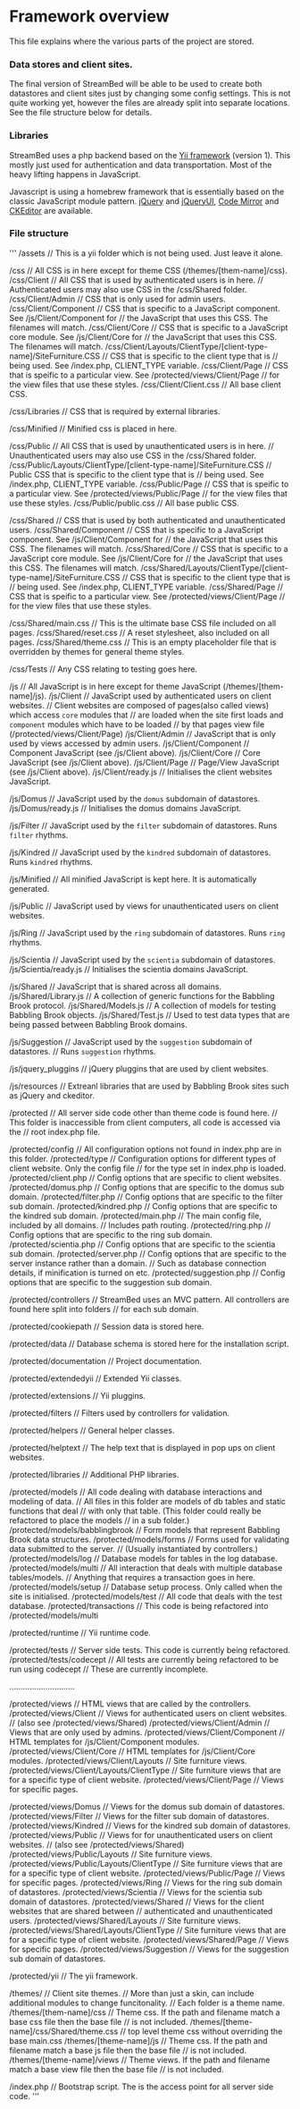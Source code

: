 # Framework overview

This file explains where the various parts of the project are stored.

### Data stores and client sites.

The final version of StreamBed will be able to be used to create both datastores and client sites just by changing some
config settings.  This is not quite working yet, however the files are already split into separate locations. See the file structure below for details.

### Libraries

StreamBed uses a php backend based on the [Yii framework](http://www.yiiframework.com/) (version 1). This mostly just used for authentication and data transportation. Most of the heavy lifting happens in JavaScript.

Javascript is using a homebrew framework that is essentially based on the classic JavaScript module pattern. [jQuery](http://jquery.com/) and [jQueryUI](http://jqueryui.com/), [Code Mirror]() and [CKEditor](http://codemirror.net/) are available.

### File structure

'''
/assets                         // This is a yii folder which is not being used. Just leave it alone.

/css                            // All CSS is in here except for theme CSS (/themes/[them-name]/css).
/css/Client                     // All CSS that is used by authenticated users is in here.
                                // Authenticated users may also use CSS in the /css/Shared folder.
/css/Client/Admin               // CSS that is only used for admin users.
/css/Client/Component           // CSS that is specific to a JavaScript component. See /js/Client/Component for
                                // the JavaScript that uses this CSS. The filenames will match.
/css/Client/Core                // CSS that is specific to a JavaScript core module. See  /js/Client/Core for
                                // the JavaScript that uses this CSS. The filenames will match.
/css/Client/Layouts/ClientType/[client-type-name]/SiteFurniture.CSS    // CSS that is specific to the client type that is
                                                                       // being used. See /index.php, CLIENT_TYPE variable.
/css/Client/Page                // CSS that is speific to a particular view. See /protected/views/Client/Page
                                // for the view files that use these styles.
/css/Client/Client.css          // All base client CSS.

/css/Libraries                  // CSS that is required by external libraries.

/css/Minified                   // Minified css is placed in here.

/css/Public                     // All CSS that is used by unauthenticated users is in here.
                                // Unauthenticated users may also use CSS in the /css/Shared folder.
/css/Public/Layouts/ClientType/[client-type-name]/SiteFurniture.CSS    // Public CSS that is specific to the client type that is
                                                                       // being used. See /index.php, CLIENT_TYPE variable.
/css/Public/Page                // CSS that is speific to a particular view. See /protected/views/Public/Page
                                // for the view files that use these styles.
/css/Public/public.css          // All base public CSS.

/css/Shared                     // CSS that is used by both authenticated and unauthenticated users.
/css/Shared/Component           // CSS that is specific to a JavaScript component. See /js/Client/Component for
                                // the JavaScript that uses this CSS. The filenames will match.
/css/Shared/Core                // CSS that is specific to a JavaScript core module. See  /js/Client/Core for
                                // the JavaScript that uses this CSS. The filenames will match.
/css/Shared/Layouts/ClientType/[client-type-name]/SiteFurniture.CSS    // CSS that is specific to the client type that is
                                                                       // being used. See /index.php, CLIENT_TYPE variable.
/css/Shared/Page                // CSS that is speific to a particular view. See /protected/views/Client/Page
                                // for the view files that use these styles.

/css/Shared/main.css            // This is the ultimate base CSS file included on all pages.
/css/Shared/reset.css           // A reset stylesheet, also included on all pages.
/css/Shared/theme.css           // This is an empty placeholder file that is overridden by themes for general theme styles.

/css/Tests                      // Any CSS relating to testing goes here.


/js                             // All JavaScript is in here except for theme JavaScript (/themes/[them-name]/js).
/js/Client                      // JavaScript used by authenticated users on client websites.
                                // Client websites are composed of pages(also called views) which access `core` modules that
                                // are loaded when the site first loads and `component` modules which have to be loaded
                                // by that pages view file (/protected/views/Client/Page)
/js/Client/Admin                // JavaScript that is only used by views accessed by admin users.
/js/Client/Component            // Component JavaScript (see /js/Client above).
/js/Client/Core                 // Core JavaScript (see /js/Client above).
/js/Client/Page                 // Page/View JavaScript (see /js/Client above).
/js/Client/ready.js             // Initialises the client websites JavaScript.

/js/Domus                       // JavaScript used by the `domus` subdomain of datastores.
/js/Domus/ready.js              // Initialises the domus domains JavaScript.

/js/Filter                      // JavaScript used by the `filter` subdomain of datastores. Runs `filter` rhythms.

/js/Kindred                     // JavaScript used by the `kindred` subdomain of datastores. Runs `kindred` rhythms.

/js/Minified                    // All minified JavaScript is kept here. It is automatically generated.

/js/Public                      // JavaScript used by views for unauthenticated users on client websites.

/js/Ring                        // JavaScript used by the `ring` subdomain of datastores. Runs `ring` rhythms.

/js/Scientia                    // JavaScript used by the `scientia` subdomain of datastores.
/js/Scientia/ready.js           // Initialises the scientia domains JavaScript.

/js/Shared                      // JavaScript that is shared across all domains.
/js/Shared/Library.js           // A collection of generic functions for the Babbling Brook protocol.
/js/Shared/Models.js            // A collection of models for testing Babbling Brook objects.
/js/Shared/Test.js              // Used to test data types that are being passed between Babbling Brook domains.

/js/Suggestion                  // JavaScript used by the `suggestion` subdomain of datastores.
                                // Runs `suggestion` rhythms.

/js/jquery_pluggins             // jQuery pluggins that are used by client websites.

/js/resources                   // Extreanl libraries that are used by Babbling Brook sites such as jQuery and ckeditor.

/protected                      // All server side code other than theme code is found here.
                                // This folder is inaccessible from client computers, all code is accessed via the
                                // root index.php file.

/protected/config               // All configuration options not found in index.php are in this folder.
/protected/type                 // Configuration options for different types of client website. Only the config file
                                // for the type set in index.php is loaded.
/protected/client.php           // Config options that are specific to client websites.
/protected/domus.php            // Config options that are specific to the domus sub domain.
/protected/filter.php           // Config options that are specific to the filter sub domain.
/protected/kindred.php          // Config options that are specific to the kindred sub domain.
/protected/main.php             // The main config file, included by all domains.
                                // Includes path routing.
/protected/ring.php             // Config options that are specific to the ring sub domain.
/protected/scientia.php         // Config options that are specific to the scientia sub domain.
/protected/server.php           // Config options that are specific to the server instance rather than a domain.
                                // Such as database connection details, if minification is turned on etc.
/protected/suggestion.php       // Config options that are specific to the suggestion sub domain.

/protected/controllers          // StreamBed uses an MVC pattern. All controllers are found here split into folders
                                // for each sub domain.

/protected/cookiepath           // Session data is stored here.

/protected/data                 // Database schema is stored here for the installation script.

/protected/documentation        // Project documentation.

/protected/extendedyii          // Extended Yii classes.

/protected/extensions           // Yii pluggins.

/protected/filters              // Filters used by controllers for validation.

/protected/helpers              // General helper classes.

/protected/helptext             // The help text that is displayed in pop ups on client websites.

/protected/libraries            // Additional PHP libraries.

/protected/models               // All code dealing with database interactions and modeling of data.
                                // All files in this folder are models of db tables and static functions that deal
                                // with only that table. (This folder could really be refactored to place the models
                                // in a sub folder.)
/protected/models/babblingbrook // Form models that represent Babbling Brook data structures.
/protected/models/forms         // Forms used for validating data submitted to the server.
                                // (Usually instantiated by controllers.)
/protected/models/log           // Database models for tables in the log database.
/protected/models/multi         // All interaction that deals with multiple database tables/models.
                                // Anything that requires a transaction goes in here.
/protected/models/setup         // Database setup process. Only called when the site is initialised.
/protected/models/test          // All code that deals with the test database.
/protected/transactions         // This code is being refactored into /protected/models/multi

/protected/runtime              // Yii runtime code.

/protected/tests                // Server side tests. This code is currently being refactored.
/protected/tests/codecept       // All tests are currently being refactored to be run using codecept
                                // These are currently incomplete.


.............................


/protected/views                    // HTML views that are called by the controllers.
/protected/views/Client             // Views for authenticated users on client websites.
                                    // (also see /protected/views/Shared)
/protected/views/Client/Admin       // Views that are only used by admins.
/protected/views/Client/Component   // HTML templates for /js/Client/Component modules.
/protected/views/Client/Core        // HTML templates for /js/Client/Core modules.
/protected/views/Client/Layouts     // Site furniture views.
/protected/views/Client/Layouts/ClientType     // Site furniture views that are for a specific type of client website.
/protected/views/Client/Page        // Views for specific pages.

/protected/views/Domus              // Views for the domus sub domain of datastores.
/protected/views/Filter             // Views for the filter sub domain of datastores.
/protected/views/Kindred            // Views for the kindred sub domain of datastores.
/protected/views/Public             // Views for for unauthenticated users on client websites.
                                    // (also see /protected/views/Shared)
/protected/views/Public/Layouts     // Site furniture views.
/protected/views/Public/Layouts/ClientType     // Site furniture views that are for a specific type of client website.
/protected/views/Public/Page        // Views for specific pages.
/protected/views/Ring               // Views for the ring sub domain of datastores.
/protected/views/Scientia           // Views for the scientia sub domain of datastores.
/protected/views/Shared             // Views for the client websites that are shared between
                                    // authenticated and unauthenticated users.
/protected/views/Shared/Layouts     // Site furniture views.
/protected/views/Shared/Layouts/ClientType     // Site furniture views that are for a specific type of client website.
/protected/views/Shared/Page        // Views for specific pages.
/protected/views/Suggestion         // Views for the suggestion sub domain of datastores.

/protected/yii                      // The yii framework.

/themes/                            // Client site themes.
                                    // More than just a skin, can include additional modules to change funcitonality.
                                    // Each folder is a theme name.
/themes/[them-name]/css             // Theme css. If the path and filename match a base css file then the base file
                                    // is not included.
/themes/[theme-name]/css/Shared/theme.css  // top level theme css without overriding the base main.css
/themes/[theme-name]/js             // Theme css. If the path and filename match a base js file then the base file
                                    // is not included.
/themes/[theme-name]/views          // Theme views. If the path and filename match a base view file then the base file
                                    // is not included.

/index.php                          // Bootstrap script. The is the access point for all server side code.
'''
